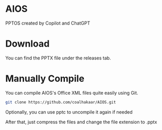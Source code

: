 # AIOS
PPTOS created by Copilot and ChatGPT

# Download
You can find the PPTX file under the releases tab.

# Manually Compile
You can compile AIOS's Office XML files quite easily using Git.

```sh
git clone https://github.com/coalhakaar/AIOS.git
```
Optionally, you can use pptc to uncompile it again if needed

After that, just compress the files and change the file extension to .pptx
